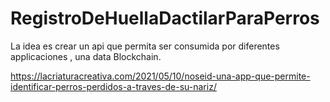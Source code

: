 # RegistroDeHuellaDactilarParaPerros
La idea es crear un api que permita ser consumida por diferentes applicaciones , una data Blockchain. 


https://lacriaturacreativa.com/2021/05/10/noseid-una-app-que-permite-identificar-perros-perdidos-a-traves-de-su-nariz/
